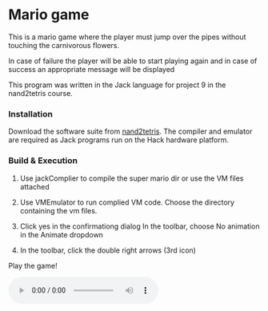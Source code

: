 # Mario game


This is a mario game where the player must jump over the pipes
without touching the carnivorous flowers.
 
In case of failure the player will be able to start playing again 
and in case of 
success an appropriate message will be displayed

This program was written in the Jack language
for project 9 in the nand2tetris course.

### Installation
Download the software suite from [nand2tetris](https://www.nand2tetris.org/software). 
The compiler and emulator are required as Jack programs
run on the Hack hardware platform.

### Build & Execution

1. Use jackComplier to compile the super mario dir or
   use the VM files attached
   
2. Use VMEmulator to run complied VM code. Choose the directory containing the vm files.
3. Click yes in the confirmationg dialog In the toolbar, choose No animation in the Animate dropdown
4. In the toolbar, click the double right arrows (3rd icon)


Play the game!

![mario_game_real_vidio](https://user-images.githubusercontent.com/86184951/128366574-b6afffb7-857e-4722-af6d-c237f4dd3062.mp3)


